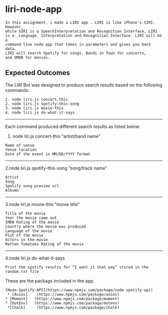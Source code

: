 # liri-node-app
    In this assignment, i made a LIRI app . LIRI is like iPhone's SIRI. However, 
    while SIRI is a SpeechInterpretation and Recognition Interface, LIRI
    is a _Language_ Interpretation and Recognition Interface. LIRI will be a 
    command line node app that takes in parameters and gives you back data.
    LIRI will search Spotify for songs, Bands in Town for concerts,
    and OMDB for movies.                                                                                                                                                                                                                                                          
Expected Outcomes
-------------------------
The LIRI Bot was designed to produce search results based on the following commands:

    1. node liri.js concert-this
    2. node liri.js spotify-this-song
    3. node liri.js movie-this
    4. node liri.js do-what-it-says

--------------------------------------------------------------------
  Each command produced different search results as listed below:
  1. node liri.js concert-this “artist/band name” 

    Name of venue
    Venue location
    Date of the event in MM/DD/YYYY format

--------------------------------------------------------------------------------
2.node liri.js spotify-this-song “song/track name” 

    Artist
    Song
    Spotify song preview url
    Albumn

----------------------------------------------------------------------------------
3.node liri.js movie-this “movie title”

    Title of the movie
    Year the movie came out
    IMDB Rating of the movie
    Country where the movie was produced
    Language of the movie
    Plot of the movie
    Actors in the movie
    Rotten Tomatoes Rating of the movie

--------------------------------------------------------------------------------

4.node liri.js do-what-it-says

    Print the spotify results for “I want it that way” stored in the random.txt file
    
These are the packags included in the app.
    
    [Node-Spotify-API](https://www.npmjs.com/package/node-spotify-api)
     * [Axios]    (https://www.npmjs.com/package/axios)
    * [Moment]   (https://www.npmjs.com/package/moment)
    * [DotEnv]   (https://www.npmjs.com/package/dotenv)
     *[Chalk]     (https://www.npmjs.com/package/chalk)
   
   
    
    
    
    
    
